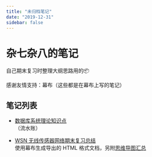 ```yaml
---
title: "未归档笔记"
date: "2019-12-31"
sidebar: false
---
```


# 杂七杂八的笔记

自己期末复习时整理大纲思路用的📦

感谢友情支持：幕布（这些都是在幕布上写的笔记）

## 笔记列表

- [数据库系统理论知识点](../database/)<!-- 注意链接为上一级目录 -->  
  （流水账）

- [WSN 无线传感器网络期末复习总结](./wsn.md)  
  使用幕布生成导出的 HTML 格式文档，另附[思维导图汇总](https://i.loli.net/2020/01/02/rxnMS4tpou83Fl2.png)

<br/>
